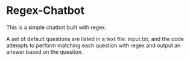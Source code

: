 # Regex-Chatbot

This is a simple chatbot built with regex. 

A set of default questions are listed in a text file: input.txt, and the code attempts to perform matching each question with regex and output an answer based on the quesiton.
